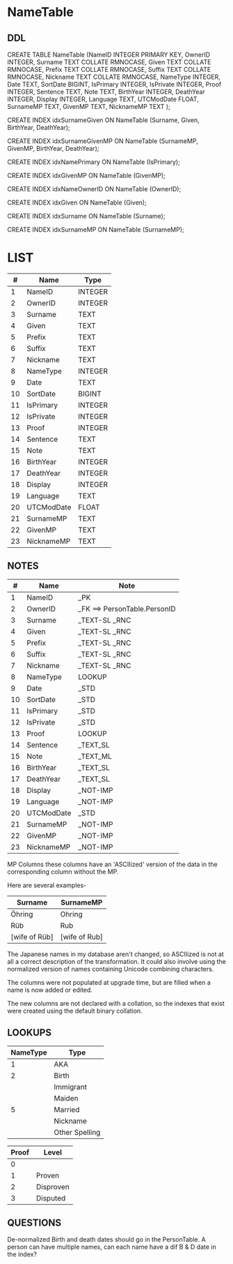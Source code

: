 # NameTable

## DDL

CREATE TABLE NameTable (NameID INTEGER PRIMARY KEY, OwnerID INTEGER, Surname TEXT COLLATE RMNOCASE, Given TEXT COLLATE RMNOCASE, Prefix TEXT COLLATE RMNOCASE, Suffix TEXT COLLATE RMNOCASE, Nickname TEXT COLLATE RMNOCASE, NameType INTEGER, Date TEXT, SortDate BIGINT, IsPrimary INTEGER, IsPrivate INTEGER, Proof INTEGER, Sentence TEXT, Note TEXT, BirthYear INTEGER, DeathYear INTEGER, Display INTEGER, Language TEXT, UTCModDate FLOAT, SurnameMP TEXT, GivenMP TEXT, NicknameMP TEXT );

CREATE INDEX idxSurnameGiven ON NameTable (Surname, Given, BirthYear, DeathYear);

CREATE INDEX idxSurnameGivenMP ON NameTable (SurnameMP, GivenMP, BirthYear, DeathYear);

CREATE INDEX idxNamePrimary ON NameTable (IsPrimary);

CREATE INDEX idxGivenMP ON NameTable (GivenMP);

CREATE INDEX idxNameOwnerID ON NameTable (OwnerID);

CREATE INDEX idxGiven ON NameTable (Given);

CREATE INDEX idxSurname ON NameTable (Surname);

CREATE INDEX idxSurnameMP ON NameTable (SurnameMP);

# LIST

| #  | Name          | Type      |
|----|---------------|-----------|
| 1  | NameID        | INTEGER   |
| 2  | OwnerID       | INTEGER   |
| 3  | Surname       | TEXT      |
| 4  | Given         | TEXT      |
| 5  | Prefix        | TEXT      |
| 6  | Suffix        | TEXT      |
| 7  | Nickname      | TEXT      |
| 8  | NameType      | INTEGER   |
| 9  | Date          | TEXT      |
| 10 | SortDate      | BIGINT    |
| 11 | IsPrimary     | INTEGER   |
| 12 | IsPrivate     | INTEGER   |
| 13 | Proof         | INTEGER   |
| 14 | Sentence      | TEXT      |
| 15 | Note          | TEXT      |
| 16 | BirthYear     | INTEGER   |
| 17 | DeathYear     | INTEGER   |
| 18 | Display       | INTEGER   |
| 19 | Language      | TEXT      |
| 20 | UTCModDate    | FLOAT     |
| 21 | SurnameMP     | TEXT      |
| 22 | GivenMP       | TEXT      |
| 23 | NicknameMP    | TEXT      |

## NOTES

| #  | Name          | Note      |
|----|---------------|-----------|
| 1  | NameID        | _PK
| 2  | OwnerID       | _FK ==> PersonTable.PersonID
| 3  | Surname       | _TEXT-SL  _RNC
| 4  | Given         | _TEXT-SL  _RNC
| 5  | Prefix        | _TEXT-SL  _RNC
| 6  | Suffix        | _TEXT-SL  _RNC
| 7  | Nickname      | _TEXT-SL  _RNC
| 8  | NameType      | LOOKUP
| 9  | Date          | _STD
| 10 | SortDate      | _STD
| 11 | IsPrimary     | _STD
| 12 | IsPrivate     | _STD
| 13 | Proof         | LOOKUP
| 14 | Sentence      | _TEXT_SL
| 15 | Note          | _TEXT_ML
| 16 | BirthYear     | _TEXT_SL
| 17 | DeathYear     | _TEXT_SL
| 18 | Display       | _NOT-IMP
| 19 | Language      | _NOT-IMP
| 20 | UTCModDate    | _STD
| 21 | SurnameMP     | _NOT-IMP
| 22 | GivenMP       | _NOT-IMP
| 23 | NicknameMP    | _NOT-IMP


MP Columns
these columns have an 'ASCIIized' version of the data in the corresponding column without the MP.

Here are several examples-

|Surname        |SurnameMP        |
|---------------|-----------------|
|Öhring         |   Ohring
|Rüb            |  Rub
|\[wife of Rüb] |  \[wife of Rub]

The Japanese names in my database aren't changed, so ASCIIized is not at 
all a correct description of the transformation. It could also involve using the normalized version of names containing Unicode combining characters.

The columns were not populated at upgrade time, but are filled when a name is now added or edited.

The new columns are not declared with a collation, so the indexes that exist were created using the default binary collation.

## LOOKUPS

| NameType | Type           |
|----------|----------------|
| 1        | AKA            |
| 2        | Birth          |
|          | Immigrant      |
|          | Maiden         |
| 5        | Married        |
|          | Nickname       |
|          | Other Spelling |


| Proof | Level      |
|-------|------------|
| 0     | <blank>    |
| 1     | Proven     |
| 2     | Disproven  |
| 3     | Disputed   |


## QUESTIONS
De-normalized Birth and death dates should go in the PersonTable.
A person can have multiple names, can each name have a dif B & D date in the index?



